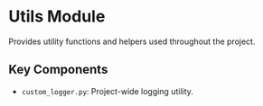 # Utils Module

Provides utility functions and helpers used throughout the project.

## Key Components
- `custom_logger.py`: Project-wide logging utility. 